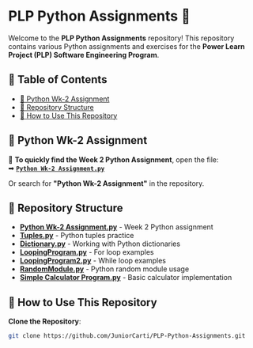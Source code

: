 # PLP Python Assignments 🐍

Welcome to the **PLP Python Assignments** repository! This repository contains various Python assignments and exercises for the **Power Learn Project (PLP) Software Engineering Program**.

## 📖 Table of Contents
- [📌 Python Wk-2 Assignment](#python-wk-2-assignment)
- [📁 Repository Structure](#-repository-structure)
- [🚀 How to Use This Repository](#-how-to-use-this-repository)


## 📌 Python Wk-2 Assignment
🔎 **To quickly find the Week 2 Python Assignment**, open the file:  
➡ **[`Python Wk-2 Assignment.py`](Python%20Wk-2%20Assignment.py)**  

Or search for **"Python Wk-2 Assignment"** in the repository.

## 📁 Repository Structure
- **[Python Wk-2 Assignment.py](Python%20Wk-2%20Assignment.py)** - Week 2 Python assignment  
- **[Tuples.py](Tuples.py)** - Python tuples practice  
- **[Dictionary.py](Dictionary.py)** - Working with Python dictionaries  
- **[LoopingProgram.py](LoopingProgram.py)** - For loop examples  
- **[LoopingProgram2.py](LoopingProgram2.py)** - While loop examples  
- **[RandomModule.py](RandomModule.py)** - Python random module usage  
- **[Simple Calculator Program.py](Simple%20Calculator%20Program.py)** - Basic calculator implementation  

## 🚀 How to Use This Repository
**Clone the Repository**:  
```bash
git clone https://github.com/JuniorCarti/PLP-Python-Assignments.git
